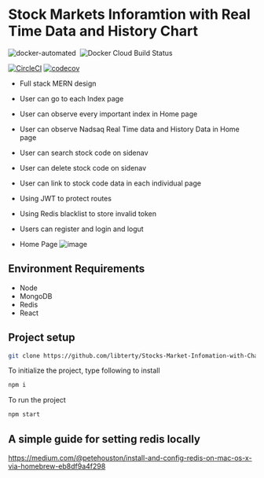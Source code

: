 # Stock Markets Inforamtion with Real Time Data and History Chart

<div style="display:inline">
  <img src="https://img.shields.io/docker/cloud/automated/libterty8186/stocksapi?style=plastic" alt="docker-automated">
  <img src="https://img.shields.io/docker/cloud/build/libterty8186/stocksapi" alt="Docker Cloud Build Status" style="padding-left:0.25rem;max-height:18px;">
</div>

[![CircleCI](https://circleci.com/gh/libterty/Stocks-Market-Infomation-with-Chart/tree/master.svg?style=shield)](https://circleci.com/gh/libterty/Stocks-Market-Infomation-with-Chart/tree/master)
[![codecov](https://codecov.io/gh/libterty/Stocks-Market-Infomation-with-Chart/branch/master/graph/badge.svg)](https://codecov.io/gh/libterty/Stocks-Market-Infomation-with-Chart)

- Full stack MERN design
- User can go to each Index page
- User can observe every important index in Home page
- User can observe Nadsaq Real Time data and History Data in Home page
- User can search stock code on sidenav
- User can delete stock code on sidenav
- User can link to stock code data in each individual page
- Using JWT to protect routes
- Using Redis blacklist to store invalid token
- Users can register and login and logut

- Home Page
![image](https://github.com/libterty/Stocks-Market-Infomation-with-Chart/blob/master/client/src/assets/Home.png)

## Environment Requirements
- Node
- MongoDB
- Redis
- React

## Project setup
```bash
git clone https://github.com/libterty/Stocks-Market-Infomation-with-Chart.git
```

To initialize the project, type following to install
```bash
npm i
```

To run the project
```bash
npm start
```

## A simple guide for setting redis locally
https://medium.com/@petehouston/install-and-config-redis-on-mac-os-x-via-homebrew-eb8df9a4f298


